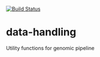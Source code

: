 [![Build Status](https://app.travis-ci.com/eferos93/data-handling.svg?branch=main)](https://app.travis-ci.com/eferos93/data-handling)
# data-handling
Utility functions for genomic pipeline
